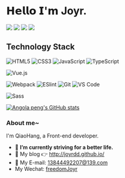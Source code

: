 # 𝗛𝗲𝗹𝗹𝗼 𝗜'𝗺 Joyr.

[![](https://img.shields.io/badge/github-codeJoyr-%23bfa?logo=github)](https://github.com/codeJoyr)
[![](https://img.shields.io/badge/%E6%8E%98%E9%87%91-FontJoyr-%23bfa)](https://juejin.cn/user/2665654603494013)
[![](https://img.shields.io/badge/%E4%B8%AA%E4%BA%BA%E5%8D%9A%E5%AE%A2-joyr.cc-%23bfa)](http://joyr.cc)
![](https://visitor-badge.glitch.me/badge?page_id=codeJoyr.readme)

## Technology Stack

![HTML5](https://img.shields.io/badge/-HTML5-%23E44D27?style=flat-square&logo=html5&logoColor=ffffff)
![CSS3](https://img.shields.io/badge/-CSS3-%231572B6?style=flat-square&logo=css3)
![JavaScript](https://img.shields.io/badge/-JavaScript-%23F7DF1C?style=flat-square&logo=javascript&logoColor=000000&labelColor=%23F7DF1C&color=%23FFCE5A)
![TypeScript](https://img.shields.io/badge/-TypeScript-007ACC?style=flat-square&logo=typescript&logoColor=white)

![Vue.js](https://img.shields.io/badge/-Vue.js-%232c3e50?style=flat-square&logo=vuedotjs)

![Webpack](https://img.shields.io/badge/-Webpack-%232C3A42?style=flat-square&logo=webpack)
![ESlint](https://img.shields.io/badge/-ESLint-%234B32C3?style=flat-square&logo=eslint)
![Git](https://img.shields.io/badge/-Git-%23F05032?style=flat-square&logo=git&logoColor=%23ffffff)
![VS Code](https://img.shields.io/badge/-VSCode-%23007ACC?style=flat-square&logo=visual-studio-code)

![Sass](https://img.shields.io/badge/-Sass-%23CC6699?style=flat-square&logo=sass&logoColor=ffffff)

[![Angola peng's GitHub stats](https://github-readme-stats.vercel.app/api?username=codeJoyr&show_icons=true&theme=radical)](https://github.com/codeJoyr/github-readme-stats)


### About me~

I'm QiaoHang, a Front-end developer.   

- 🔭 **I’m currently striving for a better life.**    
- 🤔 My blog 👉 http://joyrdd.github.io/         
- :email: My E-mail: 13844492207@139.com        
- My Wechat:   <u>freedomJoyr</u>
